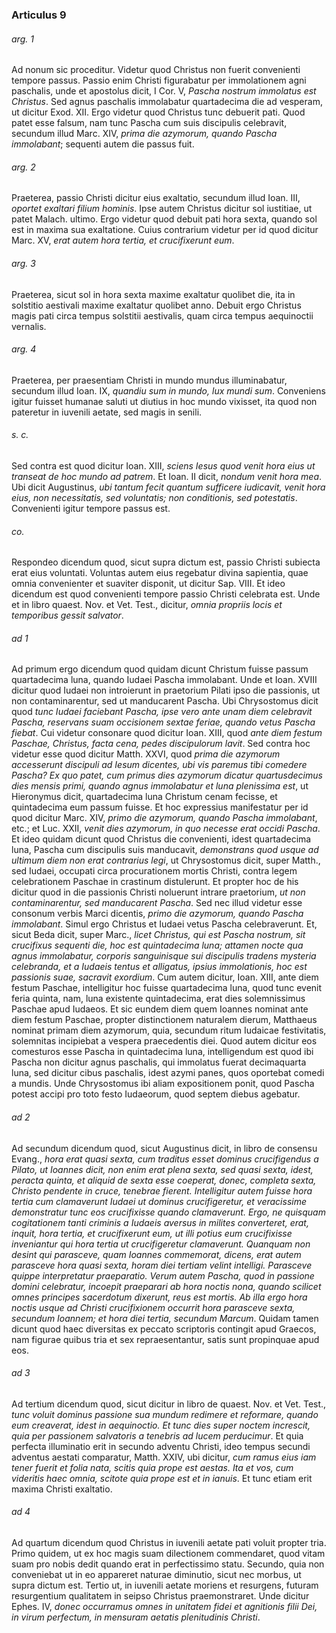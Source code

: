 ### Articulus 9

###### arg. 1
Ad nonum sic proceditur. Videtur quod Christus non fuerit convenienti tempore passus. Passio enim Christi figurabatur per immolationem agni paschalis, unde et apostolus dicit, I Cor. V, *Pascha nostrum immolatus est Christus*. Sed agnus paschalis immolabatur quartadecima die ad vesperam, ut dicitur Exod. XII. Ergo videtur quod Christus tunc debuerit pati. Quod patet esse falsum, nam tunc Pascha cum suis discipulis celebravit, secundum illud Marc. XIV, *prima die azymorum, quando Pascha immolabant*; sequenti autem die passus fuit.

###### arg. 2
Praeterea, passio Christi dicitur eius exaltatio, secundum illud Ioan. III, *oportet exaltari filium hominis*. Ipse autem Christus dicitur sol iustitiae, ut patet Malach. ultimo. Ergo videtur quod debuit pati hora sexta, quando sol est in maxima sua exaltatione. Cuius contrarium videtur per id quod dicitur Marc. XV, *erat autem hora tertia, et crucifixerunt eum*.

###### arg. 3
Praeterea, sicut sol in hora sexta maxime exaltatur quolibet die, ita in solstitio aestivali maxime exaltatur quolibet anno. Debuit ergo Christus magis pati circa tempus solstitii aestivalis, quam circa tempus aequinoctii vernalis.

###### arg. 4
Praeterea, per praesentiam Christi in mundo mundus illuminabatur, secundum illud Ioan. IX, *quandiu sum in mundo, lux mundi sum*. Conveniens igitur fuisset humanae saluti ut diutius in hoc mundo vixisset, ita quod non pateretur in iuvenili aetate, sed magis in senili.

###### s. c.
Sed contra est quod dicitur Ioan. XIII, *sciens Iesus quod venit hora eius ut transeat de hoc mundo ad patrem*. Et Ioan. II dicit, *nondum venit hora mea*. Ubi dicit Augustinus, *ubi tantum fecit quantum sufficere iudicavit, venit hora eius, non necessitatis, sed voluntatis; non conditionis, sed potestatis*. Convenienti igitur tempore passus est.

###### co.
Respondeo dicendum quod, sicut supra dictum est, passio Christi subiecta erat eius voluntati. Voluntas autem eius regebatur divina sapientia, quae omnia convenienter et suaviter disponit, ut dicitur Sap. VIII. Et ideo dicendum est quod convenienti tempore passio Christi celebrata est. Unde et in libro quaest. Nov. et Vet. Test., dicitur, *omnia propriis locis et temporibus gessit salvator*.

###### ad 1
Ad primum ergo dicendum quod quidam dicunt Christum fuisse passum quartadecima luna, quando Iudaei Pascha immolabant. Unde et Ioan. XVIII dicitur quod Iudaei non introierunt in praetorium Pilati ipso die passionis, ut non contaminarentur, sed ut manducarent Pascha. Ubi Chrysostomus dicit quod *tunc Iudaei faciebant Pascha, ipse vero ante unam diem celebravit Pascha, reservans suam occisionem sextae feriae, quando vetus Pascha fiebat*. Cui videtur consonare quod dicitur Ioan. XIII, quod *ante diem festum Paschae, Christus, facta cena, pedes discipulorum lavit*. Sed contra hoc videtur esse quod dicitur Matth. XXVI, quod *prima die azymorum accesserunt discipuli ad Iesum dicentes, ubi vis paremus tibi comedere Pascha? Ex quo patet, cum primus dies azymorum dicatur quartusdecimus dies mensis primi, quando agnus immolabatur et luna plenissima est*, ut Hieronymus dicit, quartadecima luna Christum cenam fecisse, et quintadecima eum passum fuisse. Et hoc expressius manifestatur per id quod dicitur Marc. XIV, *primo die azymorum, quando Pascha immolabant*, etc.; et Luc. XXII, *venit dies azymorum, in quo necesse erat occidi Pascha*. Et ideo quidam dicunt quod Christus die convenienti, idest quartadecima luna, Pascha cum discipulis suis manducavit, *demonstrans quod usque ad ultimum diem non erat contrarius legi*, ut Chrysostomus dicit, super Matth., sed Iudaei, occupati circa procurationem mortis Christi, contra legem celebrationem Paschae in crastinum distulerunt. Et propter hoc de his dicitur quod in die passionis Christi noluerunt intrare praetorium, *ut non contaminarentur, sed manducarent Pascha*. Sed nec illud videtur esse consonum verbis Marci dicentis, *primo die azymorum, quando Pascha immolabant*. Simul ergo Christus et Iudaei vetus Pascha celebraverunt. Et, sicut Beda dicit, super Marc., *licet Christus, qui est Pascha nostrum, sit crucifixus sequenti die, hoc est quintadecima luna; attamen nocte qua agnus immolabatur, corporis sanguinisque sui discipulis tradens mysteria celebranda, et a Iudaeis tentus et alligatus, ipsius immolationis, hoc est passionis suae, sacravit exordium*. Cum autem dicitur, Ioan. XIII, ante diem festum Paschae, intelligitur hoc fuisse quartadecima luna, quod tunc evenit feria quinta, nam, luna existente quintadecima, erat dies solemnissimus Paschae apud Iudaeos. Et sic eundem diem quem Ioannes nominat ante diem festum Paschae, propter distinctionem naturalem dierum, Matthaeus nominat primam diem azymorum, quia, secundum ritum Iudaicae festivitatis, solemnitas incipiebat a vespera praecedentis diei. Quod autem dicitur eos comesturos esse Pascha in quintadecima luna, intelligendum est quod ibi Pascha non dicitur agnus paschalis, qui immolatus fuerat decimaquarta luna, sed dicitur cibus paschalis, idest azymi panes, quos oportebat comedi a mundis. Unde Chrysostomus ibi aliam expositionem ponit, quod Pascha potest accipi pro toto festo Iudaeorum, quod septem diebus agebatur.

###### ad 2
Ad secundum dicendum quod, sicut Augustinus dicit, in libro de consensu Evang., *hora erat quasi sexta, cum traditus esset dominus crucifigendus a Pilato, ut Ioannes dicit, non enim erat plena sexta, sed quasi sexta, idest, peracta quinta, et aliquid de sexta esse coeperat, donec, completa sexta, Christo pendente in cruce, tenebrae fierent. Intelligitur autem fuisse hora tertia cum clamaverunt Iudaei ut dominus crucifigeretur, et veracissime demonstratur tunc eos crucifixisse quando clamaverunt. Ergo, ne quisquam cogitationem tanti criminis a Iudaeis aversus in milites converteret, erat, inquit, hora tertia, et crucifixerunt eum, ut illi potius eum crucifixisse inveniantur qui hora tertia ut crucifigeretur clamaverunt. Quanquam non desint qui parasceve, quam Ioannes commemorat, dicens, erat autem parasceve hora quasi sexta, horam diei tertiam velint intelligi. Parasceve quippe interpretatur praeparatio. Verum autem Pascha, quod in passione domini celebratur, incoepit praeparari ab hora noctis nona, quando scilicet omnes principes sacerdotum dixerunt, reus est mortis. Ab illa ergo hora noctis usque ad Christi crucifixionem occurrit hora parasceve sexta, secundum Ioannem; et hora diei tertia, secundum Marcum*. Quidam tamen dicunt quod haec diversitas ex peccato scriptoris contingit apud Graecos, nam figurae quibus tria et sex repraesentantur, satis sunt propinquae apud eos.

###### ad 3
Ad tertium dicendum quod, sicut dicitur in libro de quaest. Nov. et Vet. Test., *tunc voluit dominus passione sua mundum redimere et reformare, quando eum creaverat, idest in aequinoctio. Et tunc dies super noctem increscit, quia per passionem salvatoris a tenebris ad lucem perducimur*. Et quia perfecta illuminatio erit in secundo adventu Christi, ideo tempus secundi adventus aestati comparatur, Matth. XXIV, ubi dicitur, *cum ramus eius iam tener fuerit et folia nata, scitis quia prope est aestas. Ita et vos, cum videritis haec omnia, scitote quia prope est et in ianuis*. Et tunc etiam erit maxima Christi exaltatio.

###### ad 4
Ad quartum dicendum quod Christus in iuvenili aetate pati voluit propter tria. Primo quidem, ut ex hoc magis suam dilectionem commendaret, quod vitam suam pro nobis dedit quando erat in perfectissimo statu. Secundo, quia non conveniebat ut in eo appareret naturae diminutio, sicut nec morbus, ut supra dictum est. Tertio ut, in iuvenili aetate moriens et resurgens, futuram resurgentium qualitatem in seipso Christus praemonstraret. Unde dicitur Ephes. IV, *donec occurramus omnes in unitatem fidei et agnitionis filii Dei, in virum perfectum, in mensuram aetatis plenitudinis Christi*.

